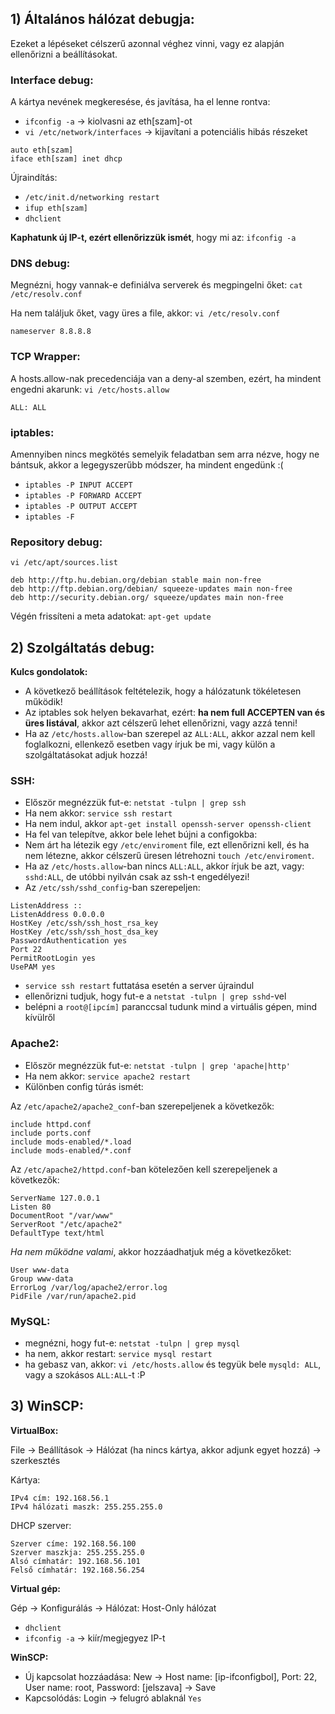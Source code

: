 ## 1) Általános hálózat debugja:
Ezeket a lépéseket célszerű azonnal véghez vinni, vagy ez alapján ellenőrizni a beállításokat.

### Interface debug:
A kártya nevének megkeresése, és javítása, ha el lenne rontva:

+ `ifconfig -a` -> kiolvasni az eth[szam]-ot
+ `vi /etc/network/interfaces` -> kijavítani a potenciális hibás részeket

```
auto eth[szam]
iface eth[szam] inet dhcp
```

Újraindítás:

+ `/etc/init.d/networking restart`
+ `ifup eth[szam]`
+ `dhclient`

__Kaphatunk új IP-t, ezért ellenőrizzük ismét__, hogy mi az: `ifconfig -a`

### DNS debug:
Megnézni, hogy vannak-e definiálva serverek és megpingelni őket: `cat /etc/resolv.conf`

Ha nem találjuk őket, vagy üres a file, akkor: `vi /etc/resolv.conf`

```
nameserver 8.8.8.8
```

### TCP Wrapper:
A hosts.allow-nak precedenciája van a deny-al szemben, ezért, ha mindent engedni akarunk: `vi /etc/hosts.allow`

```
ALL: ALL
```

### iptables:
Amennyiben nincs megkötés semelyik feladatban sem arra nézve, hogy ne bántsuk, akkor a legegyszerűbb módszer, ha mindent engedünk :(

+ `iptables -P INPUT ACCEPT`
+ `iptables -P FORWARD ACCEPT`
+ `iptables -P OUTPUT ACCEPT`
+ `iptables -F`

### Repository debug:
`vi /etc/apt/sources.list`

```
deb http://ftp.hu.debian.org/debian stable main non-free
deb http://ftp.debian.org/debian/ squeeze-updates main non-free
deb http://security.debian.org/ squeeze/updates main non-free
```

Végén frissíteni a meta adatokat: `apt-get update`

## 2) Szolgáltatás debug:
__Kulcs gondolatok:__

+ A következő beállítások feltételezik, hogy a hálózatunk tökéletesen működik!
+ Az iptables sok helyen bekavarhat, ezért: __ha nem full ACCEPTEN van és üres listával__, akkor azt célszerű lehet ellenőrizni, vagy azzá tenni!
+ Ha az `/etc/hosts.allow`-ban szerepel az `ALL:ALL`, akkor azzal nem kell foglalkozni, ellenkező esetben vagy írjuk be mi, vagy külön a szolgáltatásokat adjuk hozzá!

### SSH:
+ Először megnézzük fut-e: `netstat -tulpn | grep ssh`
+ Ha nem akkor: `service ssh restart`
+ Ha nem indul, akkor `apt-get install openssh-server openssh-client`
+ Ha fel van telepítve, akkor bele lehet bújni a configokba:
+ Nem árt ha létezik egy `/etc/enviroment` file, ezt ellenőrizni kell, és ha nem létezne, akkor célszerű üresen létrehozni `touch /etc/enviroment`.
+ Ha az `/etc/hosts.allow`-ban nincs `ALL:ALL`, akkor írjuk be azt, vagy: `sshd:ALL`, de utóbbi nyilván csak az ssh-t engedélyezi!
+ Az `/etc/ssh/sshd_config`-ban szerepeljen:

```
ListenAddress ::
ListenAddress 0.0.0.0
HostKey /etc/ssh/ssh_host_rsa_key
HostKey /etc/ssh/ssh_host_dsa_key
PasswordAuthentication yes
Port 22
PermitRootLogin yes
UsePAM yes
```

+ `service ssh restart` futtatása esetén a server újraindul
+ ellenőrizni tudjuk, hogy fut-e a `netstat -tulpn | grep sshd`-vel
+ belépni a `root@[ipcím]` paranccsal tudunk mind a virtuális gépen, mind kívülről

### Apache2:

+ Először megnézzük fut-e: `netstat -tulpn | grep 'apache|http'`
+ Ha nem akkor: `service apache2 restart`
+ Különben config túrás ismét:

Az `/etc/apache2/apache2_conf`-ban szerepeljenek a következők:

```
include httpd.conf
include ports.conf
include mods-enabled/*.load
include mods-enabled/*.conf
```

Az `/etc/apache2/httpd.conf`-ban kötelezően kell szerepeljenek a következők:

```
ServerName 127.0.0.1
Listen 80
DocumentRoot "/var/www"
ServerRoot "/etc/apache2"
DefaultType text/html
```
_Ha nem működne valami_, akkor hozzáadhatjuk még a következőket:

```
User www-data
Group www-data
ErrorLog /var/log/apache2/error.log
PidFile /var/run/apache2.pid
```

### MySQL:

+ megnézni, hogy fut-e: `netstat -tulpn | grep mysql`
+ ha nem, akkor restart: `service mysql restart`
+ ha gebasz van, akkor: `vi /etc/hosts.allow` és tegyük bele `mysqld: ALL`, vagy a szokásos `ALL:ALL`-t :P

## 3) WinSCP:


__VirtualBox:__

File -> Beállítások -> Hálózat (ha nincs kártya, akkor adjunk egyet hozzá) -> szerkesztés

Kártya:
```
IPv4 cím: 192.168.56.1
IPv4 hálózati maszk: 255.255.255.0
```

DHCP szerver:
```
Szerver címe: 192.168.56.100
Szerver maszkja: 255.255.255.0
Alsó címhatár: 192.168.56.101
Felső címhatár: 192.168.56.254
```

__Virtual gép:__

Gép -> Konfigurálás -> Hálózat: Host-Only hálózat

+ `dhclient`
+ `ifconfig -a` -> kiír/megjegyez IP-t

__WinSCP:__

+ Új kapcsolat hozzáadása: New -> Host name: [ip-ifconfigbol], Port: 22, User name: root, Password: [jelszava] -> Save
+ Kapcsolódás: Login -> felugró ablaknál `Yes`
